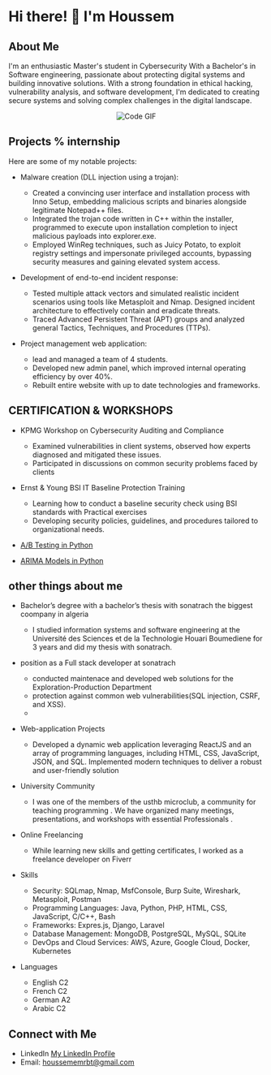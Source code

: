 # Hi there! 👋 I'm Houssem

## About Me
I'm an enthusiastic Master's student in Cybersecurity With a Bachelor's in Software engineering, passionate about protecting digital systems and building innovative solutions. With a strong foundation in  ethical hacking, vulnerability analysis, and software development, I'm dedicated to creating secure systems and solving complex challenges in the digital landscape.

<p align="center">
  <img src="https://raw.githubusercontent.com/abhisheknaiidu/abhisheknaiidu/master/code.gif" alt="Code GIF">
</p>


## Projects % internship
Here are some of my notable projects:

- Malware creation (DLL injection using a trojan):
    - Created a convincing user interface and installation process with Inno Setup, embedding malicious scripts and binaries alongside legitimate Notepad++ files.
    - Integrated the trojan code written in C++ within the installer, programmed to execute upon installation completion to inject malicious payloads into explorer.exe.
    - Employed WinReg techniques, such as Juicy Potato, to exploit registry settings and impersonate privileged accounts, bypassing security measures and gaining elevated system access.
      
- Development of end-to-end incident response:
    - Tested multiple attack vectors and simulated realistic incident scenarios using tools like Metasploit and Nmap. Designed incident architecture to effectively contain and eradicate threats.
    - Traced Advanced Persistent Threat (APT) groups and analyzed general Tactics, Techniques, and Procedures (TTPs).


- Project management web application:
    - lead and managed a team of 4 students.
    - Developed new admin panel, which improved internal operating efficiency by over 40%.
    - Rebuilt entire website with up to date technologies and frameworks.

## CERTIFICATION & WORKSHOPS

- KPMG Workshop on Cybersecurity Auditing and Compliance
    - Examined vulnerabilities in client systems, observed how experts diagnosed and mitigated these issues.
    - Participated in discussions on common security problems faced by clients

- Ernst & Young BSI IT Baseline Protection Training							        
    - Learning how to conduct a baseline security check using BSI standards with Practical exercises 
    - Developing security policies, guidelines, and procedures tailored to organizational needs.
    
- [A/B Testing in Python](https://www.datacamp.com/statement-of-accomplishment/course/aa0c4d427ae13059c2486a7ee6e9380170a4a8d9?raw=1)
- [ARIMA Models in Python](https://www.datacamp.com/statement-of-accomplishment/course/f242899e5ecae71fdcb921407b33607e530ebe73?raw=1)
  

## other things about me

- Bachelor’s  degree with a bachelor’s thesis with sonatrach the biggest coompany in algeria
    - I studied information systems and software engineering at the Université des Sciences et de la Technologie Houari Boumediene  for 3 years and did my thesis with sonatrach.
      
- position as a Full stack developer at sonatrach
    - conducted maintenace and developed web solutions for the Exploration-Production Department
    -  protection against common web vulnerabilities(SQL injection, CSRF, and XSS).
    - 
- Web-application Projects
    - Developed a dynamic web application leveraging ReactJS and an array of programming languages, including HTML, CSS, JavaScript, JSON, and SQL. Implemented modern techniques to deliver a robust and user-friendly solution 

- University Community
    - I was one of the members of the usthb microclub, a community for teaching programming . We have organized many meetings, presentations, and workshops with essential Professionals .

- Online Freelancing
    - While learning new skills and getting certificates, I worked as a freelance developer on Fiverr
      
- Skills
  - Security: SQLmap, Nmap, MsfConsole, Burp Suite, Wireshark, Metasploit, Postman
  - Programming Languages: Java, Python, PHP, HTML, CSS, JavaScript, C/C++, Bash
  - Frameworks: Expres.js, Django, Laravel
  - Database Management: MongoDB, PostgreSQL, MySQL, SQLite
  - DevOps and Cloud Services: AWS, Azure, Google Cloud, Docker, Kubernetes

- Languages 
    - English C2
    - French C2
    - German A2
    - Arabic C2
  

## Connect with Me

- LinkedIn [My LinkedIn Profile](https://www.linkedin.com/in/houssem-merabatte/)
- Email: houssememrbt@gmail.com
  


